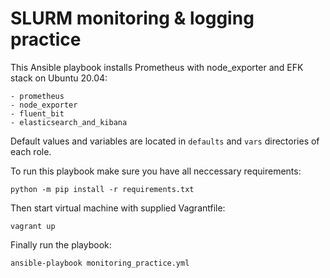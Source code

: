 # SLURM monitoring & logging practice

This Ansible playbook installs Prometheus with node_exporter and EFK stack on Ubuntu 20.04:

    - prometheus
    - node_exporter
    - fluent_bit
    - elasticsearch_and_kibana

Default values and variables are located in ```defaults``` and ```vars``` directories of each role.

To run this playbook make sure you have all neccessary requirements:
```
python -m pip install -r requirements.txt
```

Then start virtual machine with supplied Vagrantfile:

```
vagrant up
```


Finally run the playbook:

```
ansible-playbook monitoring_practice.yml
```

